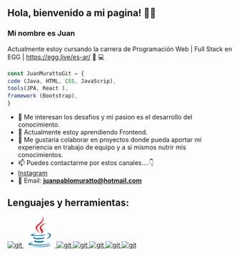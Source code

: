 ## Hola, bienvenido a mi pagina! 👋😎
  
### Mi nombre es Juan 

Actualmente estoy cursando la carrera de Programación Web | Full Stack en EGG | https://egg.live/es-ar/ 🧑 💻 


  ```js
  const JuanMurattoGit = {
  code (Java, HTML, CSS, JavaScrip),
  tools(JPA, React ),
  framework (Bootstrap),
  }
  ```

- 👀 Me interesan los desafios y mi pasion es el desarrollo del conocimiento.
- 🌱 Actualmente estoy aprendiendo Frontend.
- 💞️ Me gustaria colaborar en proyectos donde pueda aportar mi experiencia en trabajo de equipo y a si mismos nutrir mis conocimientos.
- 📫 Puedes contactarme por estos canales....👇
- [Instagram](https://www.instagram.com/juancho_muratto/)
- 📧 Email: **juanpablomuratto@hotmail.com**






<h2 align="left">Lenguajes y herramientas:</h2>
<p align="left"> 
<a href="https://git-scm.com/" target="_blank" rel="noreferrer"> <img src="https://www.vectorlogo.zone/logos/git-scm/git-scm-icon.svg" alt="git" width="60" height="60"/> </a> 
<a href="https://www.java.com" target="_blank" rel="noreferrer"> <img src="https://raw.githubusercontent.com/devicons/devicon/master/icons/java/java-original.svg" alt="java" width="70" height="70"/> </a> 
<a href="https://lenguajehtml.com/html" target="_blank" rel="noreferrer"> <img src="https://upload.wikimedia.org/wikipedia/commons/6/61/HTML5_logo_and_wordmark.svg" alt="git" width="70" height="70"/> </a>
<a href="https://developer.mozilla.org/es/docs/Web/CSS" target="_blank" rel="noreferrer"> <img src="https://upload.wikimedia.org/wikipedia/commons/d/d5/CSS3_logo_and_wordmark.svg" alt="git" width="70" height="70"/> </a> 
<a href="https://lenguajejs.com/javascript" target="_blank" rel="noreferrer"> <img src="https://upload.wikimedia.org/wikipedia/commons/9/99/Unofficial_JavaScript_logo_2.svg" alt="git" width="60" height="60"/> </a>
<a href="https://www.mysql.com" target="_blank" rel="noreferrer"> <img src="https://1000logos.net/wp-content/uploads/2020/08/MySQL-Logo.png" alt="git" width="90" height="65"/> </a>
<a href="https://getbootstrap.com" target="_black" rel="noreferrer"> <img src="https://upload.wikimedia.org/wikipedia/commons/b/b2/Bootstrap_logo.svg" alt="git" width="60" height="50"/> </a>

<!---
JuanMurattoGit/JuanMurattoGit is a ✨ special ✨ repository because its `README.md` (this file) appears on your GitHub profile.
You can click the Preview link to take a look at your changes.
--->
